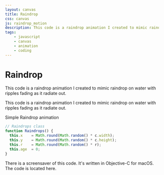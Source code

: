 ```yaml
---
layout: canvas
title: Raindrop
css: canvas
js: raindrop_motion
description: This code is a raindrop animation I created to mimic raindrop on water with ripples fading as it radiate out.
tags:
    - javascript
    - canvas
    - animation
    - coding
---
```


# Raindrop

This code is a raindrop animation I created to mimic raindrop on water with ripples fading as it radiate out.

This code is a raindrop animation I created to mimic raindrop on water with ripples fading as it radiate out.

Simple Raindrop animation

```javascript
// Raindrops class
function Raindrops() {
  this.x    = Math.round(Math.random() * c.width);
  this.y    = Math.round(Math.random() * c.height);
  this.r    = Math.round(Math.random() * r);
  this.age  = 0;
}
```

There is a screensaver of this code. It's written in Objective-C for macOS. The code is located here.
